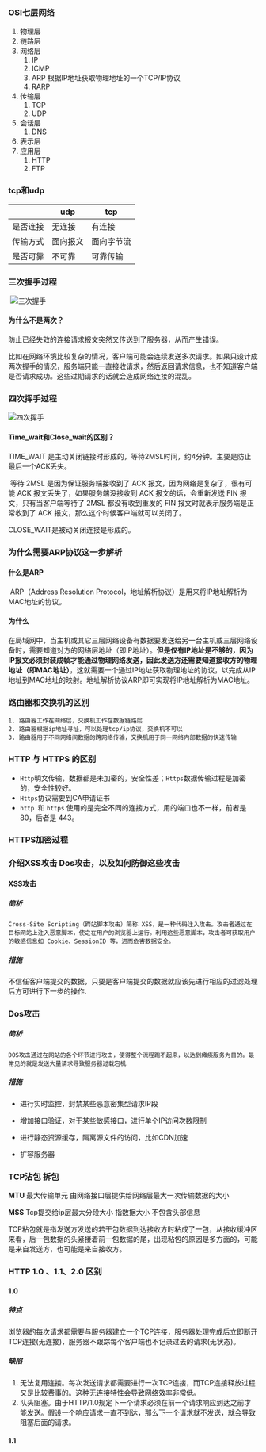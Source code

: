 ###  OSI七层网络
1. 物理层 
2. 链路层
3. 网络层 
   1. IP
   2. ICMP
   3. ARP  根据IP地址获取物理地址的一个TCP/IP协议
   4. RARP 
4. 传输层
   1. TCP
   2. UDP
5. 会话层
   1. DNS
6. 表示层
7. 应用层
   1. HTTP
   2. FTP

### tcp和udp

|          | udp      | tcp        |
| -------- | -------- | ---------- |
| 是否连接 | 无连接   | 有连接     |
| 传输方式 | 面向报文 | 面向字节流 |
| 是否可靠 | 不可靠   | 可靠传输   |

### 三次握手过程

​		![三次握手](E:/interview/images/network/three.png)



#### 	为什么不是两次？

 防止已经失效的连接请求报文突然又传送到了服务器，从而产生错误。

比如在网络环境比较复杂的情况，客户端可能会连续发送多次请求。如果只设计成两次握手的情况，服务端只能一直接收请求，然后返回请求信息，也不知道客户端是否请求成功。这些过期请求的话就会造成网络连接的混乱。

### 四次挥手过程

![四次挥手](E:/interview/images/network/four.png)

#### **Time_wait和Close_wait**的区别？

TIME_WAIT 是主动关闭链接时形成的，等待2MSL时间，约4分钟。主要是防止最后一个ACK丢失。

​	等待 2MSL 是因为保证服务端接收到了 ACK 报文，因为网络是复杂了，很有可能 ACK 报文丢失了，如果服务端没接收到 ACK 报文的话，会重新发送 FIN 报文，只有当客户端等待了 2MSL 都没有收到重发的 FIN 报文时就表示服务端是正常收到了 ACK 报文，那么这个时候客户端就可以关闭了。

CLOSE_WAIT是被动关闭连接是形成的。

### 为什么需要ARP协议这一步解析

#### 什么是ARP

​	ARP（Address Resolution Protocol，地址解析协议）是用来将IP地址解析为MAC地址的协议。

#### 为什么

在局域网中，当主机或其它三层网络设备有数据要发送给另一台主机或三层网络设备时，需要知道对方的网络层地址（即IP地址）。**但是仅有IP地址是不够的，因为IP报文必须封装成帧才能通过物理网络发送，因此发送方还需要知道接收方的物理地址（即MAC地址）**，这就需要一个通过IP地址获取物理地址的协议，以完成从IP地址到MAC地址的映射。地址解析协议ARP即可实现将IP地址解析为MAC地址。

### 路由器和交换机的区别

	1. 路由器工作在网络层，交换机工作在数据链路层
	2. 路由器根据ip地址寻址，可以处理tcp/ip协议，交换机不可以
	3. 路由器用于不同网络间数据的跨网络传输，交换机用于同一网络内部数据的快速传输

### HTTP 与 HTTPS 的区别

- `Http`明文传输，数据都是未加密的，安全性差；`Https`数据传输过程是加密的，安全性较好。
- `Https`协议需要到CA申请证书
- `http `和 `https` 使用的是完全不同的连接方式，用的端口也不一样，前者是 80，后者是 443。



### HTTPS加密过程



### 介绍XSS攻击 Dos攻击，以及如何防御这些攻击

#### XSS攻击

##### 简析

```
Cross-Site Scripting（跨站脚本攻击）简称 XSS，是一种代码注入攻击。攻击者通过在目标网站上注入恶意脚本，使之在用户的浏览器上运行。利用这些恶意脚本，攻击者可获取用户的敏感信息如 Cookie、SessionID 等，进而危害数据安全。
```

##### 措施

不信任客户端提交的数据，只要是客户端提交的数据就应该先进行相应的过滤处理后方可进行下一步的操作.

### Dos攻击

##### 简析

```
DOS攻击通过在网站的各个环节进行攻击，使得整个流程跑不起来，以达到瘫痪服务为目的。最常见的就是发送大量请求导致服务器过载宕机
```

##### 措施

- 进行实时监控，封禁某些恶意密集型请求IP段
- 增加接口验证，对于某些敏感接口，进行单个IP访问次数限制
- 进行静态资源缓存，隔离源文件的访问，比如CDN加速

- 扩容服务器

### TCP沾包 拆包

**MTU**  最大传输单元   由网络接口层提供给网络层最大一次传输数据的大小

**MSS**  Tcp提交给ip层最大分段大小  指数据大小 不包含头部信息

TCP粘包就是指发送方发送的若干包数据到达接收方时粘成了一包，从接收缓冲区来看，后一包数据的头紧接着前一包数据的尾，出现粘包的原因是多方面的，可能是来自发送方，也可能是来自接收方。

### HTTP 1.0 、1.1、2.0 区别

#### 1.0

##### 特点

浏览器的每次请求都需要与服务器建立一个TCP连接，服务器处理完成后立即断开TCP连接(无连接)，服务器不跟踪每个客户端也不记录过去的请求(无状态)。

##### 缺陷

1. 无法复用连接。每次发送请求都需要进行一次TCP连接，而TCP连接释放过程又是比较费事的。这种无连接特性会导致网络效率非常低。
2. 队头阻塞。由于HTTP/1.0规定下一个请求必须在前一个请求响应到达之前才能发送。假设一个响应请求一直不到达，那么下一个请求就不发送，就会导致阻塞后面的请求。

#### 1.1

